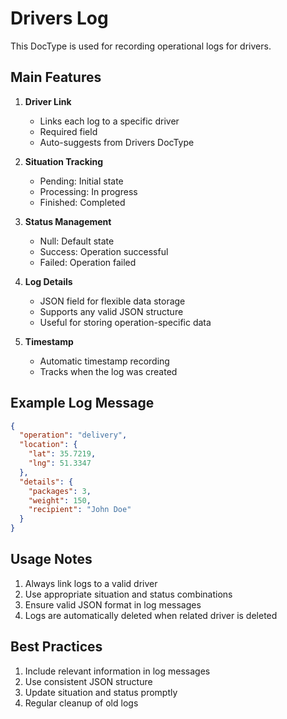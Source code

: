 # Drivers Log

This DocType is used for recording operational logs for drivers.

## Main Features

1. **Driver Link**
   - Links each log to a specific driver
   - Required field
   - Auto-suggests from Drivers DocType

2. **Situation Tracking**
   - Pending: Initial state
   - Processing: In progress
   - Finished: Completed

3. **Status Management**
   - Null: Default state
   - Success: Operation successful
   - Failed: Operation failed

4. **Log Details**
   - JSON field for flexible data storage
   - Supports any valid JSON structure
   - Useful for storing operation-specific data

5. **Timestamp**
   - Automatic timestamp recording
   - Tracks when the log was created

## Example Log Message
```json
{
  "operation": "delivery",
  "location": {
    "lat": 35.7219,
    "lng": 51.3347
  },
  "details": {
    "packages": 3,
    "weight": 150,
    "recipient": "John Doe"
  }
}
```

## Usage Notes
1. Always link logs to a valid driver
2. Use appropriate situation and status combinations
3. Ensure valid JSON format in log messages
4. Logs are automatically deleted when related driver is deleted

## Best Practices
1. Include relevant information in log messages
2. Use consistent JSON structure
3. Update situation and status promptly
4. Regular cleanup of old logs 
